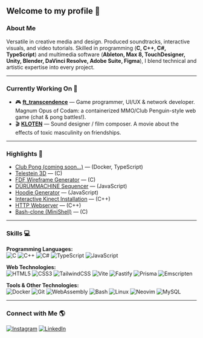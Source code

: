 ## Welcome to my profile 👋

### About Me

Versatile in creative media and design. Produced soundtracks, interactive visuals, and video tutorials. Skilled in programming (**C, C++, C#, TypeScript**) and multimedia software (**Ableton, Max 8, TouchDesigner, Unity, Blender, DaVinci Resolve, Adobe Suite, Figma**), I blend technical and artistic expertise into every project.

---

### Currently Working On 🔭

- 🎮 [**ft_transcendence**](https://github.com/trendy-sand-dance/transcendence) — Game programmer, UI/UX & network developer. Magnum Opus of Codam: a containerized MMO/Club Penguin-style web game (chat & pong battles!).
- 🎬 [**KLOTEN**](https://www.instagram.com/kloten.film/) — Sound designer / film composer. A movie about the effects of toxic masculinity on friendships.

---

### Highlights 🚀

- [Club Pong (coming soon...)](https://github.com/trendy-sand-dance/transcendence) — (Docker, TypeScript)
- [Telestein 3D](https://github.com/fvan-wij/Cub3d_Telestein3D) — (C)
- [FDF Wireframe Generator](https://github.com/fvan-wij/fdf) — (C)
- [DÜRÜMMACHINE Sequencer](https://github.com/fvan-wij/durumachine_sequencer) — (JavaScript)
- [Hoodie Generator](https://github.com/fvan-wij/HoodieDesignGenerator) — (JavaScript)
- [Interactive Kinect Installation](https://github.com/fvan-wij/Interactive-Kinect-Installation-Phantasm) — (C++)
- [HTTP Webserver](https://github.com/fvan-wij/webserver) — (C++)
- [Bash-clone (MiniShell)](https://github.com/fvan-wij/minishell-Z-Shell-) — (C)

---

### Skills 💻

**Programming Languages:**<br>
![C](https://img.shields.io/badge/C-00599C?style=flat&logo=c&logoColor=white)
![C++](https://img.shields.io/badge/C++-00599C?style=flat&logo=cplusplus&logoColor=white)
![C#](https://img.shields.io/badge/C%23-239120?style=flat&logo=csharp&logoColor=white)
![TypeScript](https://img.shields.io/badge/TypeScript-3178C6?style=flat&logo=typescript&logoColor=white)
![JavaScript](https://img.shields.io/badge/JavaScript-F7DF1E?style=flat&logo=javascript&logoColor=black)

**Web Technologies:**<br>
![HTML5](https://img.shields.io/badge/HTML5-E34F26?style=flat&logo=html5&logoColor=white)
![CSS3](https://img.shields.io/badge/CSS3-1572B6?style=flat&logo=css3&logoColor=white)
![TailwindCSS](https://img.shields.io/badge/Tailwind_CSS-38B2AC?style=flat&logo=tailwind-css&logoColor=white)
![Vite](https://img.shields.io/badge/Vite-646CFF?style=flat&logo=vite&logoColor=white)
![Fastify](https://img.shields.io/badge/Fastify-000000?style=flat&logo=fastify&logoColor=white)
![Prisma](https://img.shields.io/badge/Prisma-2D3748?style=flat&logo=prisma&logoColor=white)
![Emscripten](https://img.shields.io/badge/Emscripten-8B0000?style=flat&logo=emscripten&logoColor=white)

**Tools & Other Technologies:**<br>
![Docker](https://img.shields.io/badge/Docker-2496ED?style=flat&logo=docker&logoColor=white)
![Git](https://img.shields.io/badge/Git-F05032?style=flat&logo=git&logoColor=white)
![WebAssembly](https://img.shields.io/badge/WebAssembly-654FF0?style=flat&logo=webassembly&logoColor=white)
![Bash](https://img.shields.io/badge/Bash-4EAA25?style=flat&logo=gnu-bash&logoColor=white)
![Linux](https://img.shields.io/badge/Linux-FCC624?style=flat&logo=linux&logoColor=black)
![Neovim](https://img.shields.io/badge/Neovim-57A143?style=flat&logo=neovim&logoColor=white)
![MySQL](https://img.shields.io/badge/MySQL-4479A1?style=flat&logo=mysql&logoColor=white)

---

### Connect with Me 🌎

[![Instagram](https://img.shields.io/badge/Instagram-@flip_immute-E4405F?style=flat&logo=instagram&logoColor=white)](https://www.instagram.com/flip_immute/)
[![LinkedIn](https://img.shields.io/badge/LinkedIn-Flip%20van%20Wijk-0A66C2?style=flat&logo=linkedin&logoColor=white)](https://www.linkedin.com/in/flip-van-wijk-3906a6154/)
